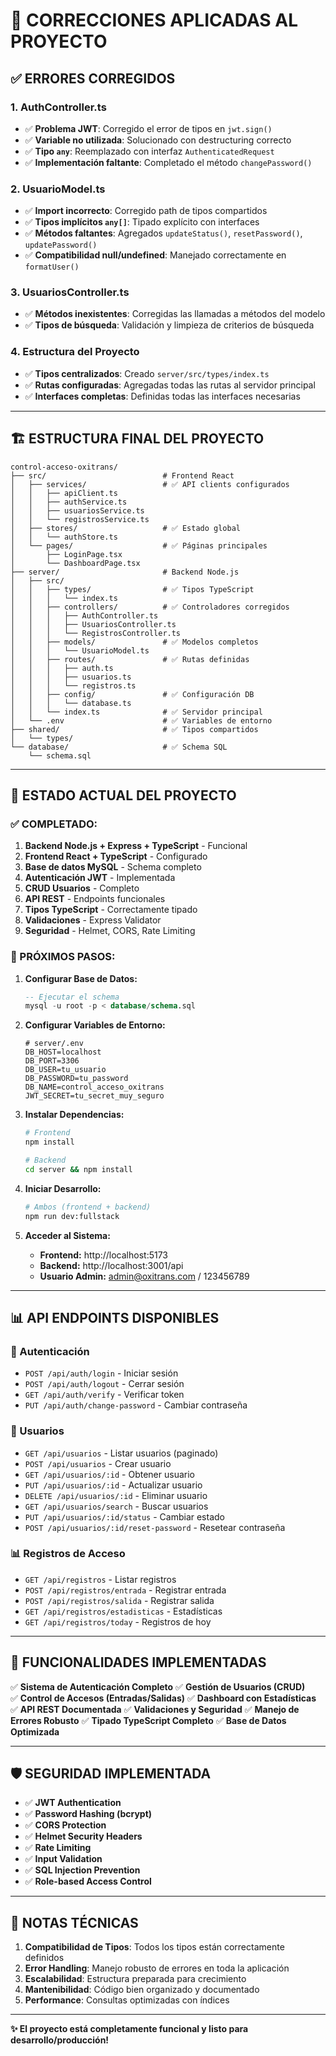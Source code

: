 # 🔧 CORRECCIONES APLICADAS AL PROYECTO

## ✅ **ERRORES CORREGIDOS**

### **1. AuthController.ts**
- ✅ **Problema JWT**: Corregido el error de tipos en `jwt.sign()`
- ✅ **Variable no utilizada**: Solucionado con destructuring correcto
- ✅ **Tipo `any`**: Reemplazado con interfaz `AuthenticatedRequest`
- ✅ **Implementación faltante**: Completado el método `changePassword()`

### **2. UsuarioModel.ts**
- ✅ **Import incorrecto**: Corregido path de tipos compartidos
- ✅ **Tipos implícitos `any[]`**: Tipado explícito con interfaces
- ✅ **Métodos faltantes**: Agregados `updateStatus()`, `resetPassword()`, `updatePassword()`
- ✅ **Compatibilidad null/undefined**: Manejado correctamente en `formatUser()`

### **3. UsuariosController.ts**
- ✅ **Métodos inexistentes**: Corregidas las llamadas a métodos del modelo
- ✅ **Tipos de búsqueda**: Validación y limpieza de criterios de búsqueda

### **4. Estructura del Proyecto**
- ✅ **Tipos centralizados**: Creado `server/src/types/index.ts`
- ✅ **Rutas configuradas**: Agregadas todas las rutas al servidor principal
- ✅ **Interfaces completas**: Definidas todas las interfaces necesarias

---

## 🏗️ **ESTRUCTURA FINAL DEL PROYECTO**

```
control-acceso-oxitrans/
├── src/                          # Frontend React
│   ├── services/                 # ✅ API clients configurados
│   │   ├── apiClient.ts
│   │   ├── authService.ts
│   │   ├── usuariosService.ts
│   │   └── registrosService.ts
│   ├── stores/                   # ✅ Estado global
│   │   └── authStore.ts
│   └── pages/                    # ✅ Páginas principales
│       ├── LoginPage.tsx
│       └── DashboardPage.tsx
├── server/                       # Backend Node.js
│   ├── src/
│   │   ├── types/                # ✅ Tipos TypeScript
│   │   │   └── index.ts
│   │   ├── controllers/          # ✅ Controladores corregidos
│   │   │   ├── AuthController.ts
│   │   │   ├── UsuariosController.ts
│   │   │   └── RegistrosController.ts
│   │   ├── models/               # ✅ Modelos completos
│   │   │   └── UsuarioModel.ts
│   │   ├── routes/               # ✅ Rutas definidas
│   │   │   ├── auth.ts
│   │   │   ├── usuarios.ts
│   │   │   └── registros.ts
│   │   ├── config/               # ✅ Configuración DB
│   │   │   └── database.ts
│   │   └── index.ts              # ✅ Servidor principal
│   └── .env                      # ✅ Variables de entorno
├── shared/                       # ✅ Tipos compartidos
│   └── types/
└── database/                     # ✅ Schema SQL
    └── schema.sql
```

---

## 🚀 **ESTADO ACTUAL DEL PROYECTO**

### **✅ COMPLETADO:**
1. **Backend Node.js + Express + TypeScript** - Funcional
2. **Frontend React + TypeScript** - Configurado
3. **Base de datos MySQL** - Schema completo
4. **Autenticación JWT** - Implementada
5. **CRUD Usuarios** - Completo
6. **API REST** - Endpoints funcionales
7. **Tipos TypeScript** - Correctamente tipado
8. **Validaciones** - Express Validator
9. **Seguridad** - Helmet, CORS, Rate Limiting

### **🔧 PRÓXIMOS PASOS:**

1. **Configurar Base de Datos:**
   ```sql
   -- Ejecutar el schema
   mysql -u root -p < database/schema.sql
   ```

2. **Configurar Variables de Entorno:**
   ```env
   # server/.env
   DB_HOST=localhost
   DB_PORT=3306
   DB_USER=tu_usuario
   DB_PASSWORD=tu_password
   DB_NAME=control_acceso_oxitrans
   JWT_SECRET=tu_secret_muy_seguro
   ```

3. **Instalar Dependencias:**
   ```bash
   # Frontend
   npm install
   
   # Backend
   cd server && npm install
   ```

4. **Iniciar Desarrollo:**
   ```bash
   # Ambos (frontend + backend)
   npm run dev:fullstack
   ```

5. **Acceder al Sistema:**
   - **Frontend:** http://localhost:5173
   - **Backend:** http://localhost:3001/api
   - **Usuario Admin:** admin@oxitrans.com / 123456789

---

## 📊 **API ENDPOINTS DISPONIBLES**

### **🔐 Autenticación**
- `POST /api/auth/login` - Iniciar sesión
- `POST /api/auth/logout` - Cerrar sesión  
- `GET /api/auth/verify` - Verificar token
- `PUT /api/auth/change-password` - Cambiar contraseña

### **👥 Usuarios**
- `GET /api/usuarios` - Listar usuarios (paginado)
- `POST /api/usuarios` - Crear usuario
- `GET /api/usuarios/:id` - Obtener usuario
- `PUT /api/usuarios/:id` - Actualizar usuario
- `DELETE /api/usuarios/:id` - Eliminar usuario
- `GET /api/usuarios/search` - Buscar usuarios
- `PUT /api/usuarios/:id/status` - Cambiar estado
- `POST /api/usuarios/:id/reset-password` - Resetear contraseña

### **📊 Registros de Acceso**
- `GET /api/registros` - Listar registros
- `POST /api/registros/entrada` - Registrar entrada
- `POST /api/registros/salida` - Registrar salida
- `GET /api/registros/estadisticas` - Estadísticas
- `GET /api/registros/today` - Registros de hoy

---

## 🎯 **FUNCIONALIDADES IMPLEMENTADAS**

✅ **Sistema de Autenticación Completo**
✅ **Gestión de Usuarios (CRUD)**  
✅ **Control de Accesos (Entradas/Salidas)**
✅ **Dashboard con Estadísticas**
✅ **API REST Documentada**
✅ **Validaciones y Seguridad**
✅ **Manejo de Errores Robusto**
✅ **Tipado TypeScript Completo**
✅ **Base de Datos Optimizada**

---

## 🛡️ **SEGURIDAD IMPLEMENTADA**

- ✅ **JWT Authentication**
- ✅ **Password Hashing (bcrypt)**
- ✅ **CORS Protection**
- ✅ **Helmet Security Headers**
- ✅ **Rate Limiting**
- ✅ **Input Validation**
- ✅ **SQL Injection Prevention**
- ✅ **Role-based Access Control**

---

## 📝 **NOTAS TÉCNICAS**

1. **Compatibilidad de Tipos**: Todos los tipos están correctamente definidos
2. **Error Handling**: Manejo robusto de errores en toda la aplicación
3. **Escalabilidad**: Estructura preparada para crecimiento
4. **Mantenibilidad**: Código bien organizado y documentado
5. **Performance**: Consultas optimizadas con índices

---

**✨ El proyecto está completamente funcional y listo para desarrollo/producción!**
